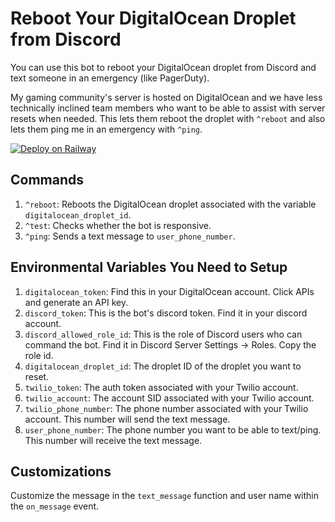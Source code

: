 # Reboot Your DigitalOcean Droplet from Discord
You can use this bot to reboot your DigitalOcean droplet from Discord and text someone in an emergency (like PagerDuty). 

My gaming community's server is hosted on DigitalOcean and we have less technically inclined team members who want to be able to assist with server resets when needed. This lets them reboot the droplet with `^reboot` and also lets them ping me in an emergency with `^ping`.

[![Deploy on Railway](https://railway.app/button.svg)](https://railway.app/new/template?template=https%3A%2F%2Fgithub.com%2Finvictus2010%2Frebootbot%2Ftree%2Fmain&envs=digitalocean_token%2Cdiscord_token%2Cdiscord_allowed_role_id%2Cdigitalocean_droplet_id%2Ctwilio_token%2Ctwilio_account%2Ctwilio_phone_number%2Cuser_phone_number&digitalocean_tokenDesc=Find+this+in+your+DigitalOcean+account.+Click+APIs+and+generate+an+API+key.&discord_tokenDesc=This+is+the+bot%27s+discord+token.+Find+it+in+your+discord+account.&discord_allowed_role_idDesc=This+is+the+role+of+Discord+users+who+can+command+the+bot.+Find+it+in+Discord+Server+Settings+-%3E+Roles.+Copy+the+role+id.&digitalocean_droplet_idDesc=The+droplet+ID+of+the+droplet+you+want+to+reset.&twilio_tokenDesc=The+auth+token+associated+with+your+Twilio+account.&twilio_accountDesc=The+account+SID+associated+with+your+Twilio+account.&twilio_phone_numberDesc=The+phone+number+associated+with+your+Twilio+account.+This+number+will+send+the+text+message.&user_phone_numberDesc=The+phone+number+you+want+to+be+able+to+text%2Fping.+This+number+will+receive+the+text+message.&referralCode=jwithing)

## Commands
1. `^reboot`: Reboots the DigitalOcean droplet associated with the variable `digitalocean_droplet_id`.
2. `^test`: Checks whether the bot is responsive.
3. `^ping`: Sends a text message to `user_phone_number`. 

## Environmental Variables You Need to Setup

1. `digitalocean_token`: Find this in your DigitalOcean account. Click APIs and generate an API key.
2. `discord_token`: This is the bot's discord token. Find it in your discord account.
3. `discord_allowed_role_id`: This is the role of Discord users who can command the bot. Find it in Discord Server Settings -> Roles. Copy the role id.
4. `digitalocean_droplet_id`: The droplet ID of the droplet you want to reset.
5. `twilio_token`: The auth token associated with your Twilio account.
6. `twilio_account`: The account SID associated with your Twilio account.
7. `twilio_phone_number`: The phone number associated with your Twilio account. This number will send the text message.
8. `user_phone_number`: The phone number you want to be able to text/ping. This number will receive the text message.

## Customizations
Customize the message in the `text_message` function and user name within the `on_message` event.